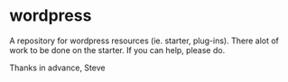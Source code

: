 wordpress
=========

A repository for wordpress resources (ie. starter, plug-ins). There alot of work to be done on the starter. If you can help, please do.

Thanks in advance,
Steve